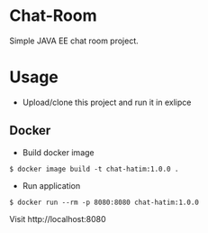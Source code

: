 # Chat-Room
Simple JAVA EE chat room project.
# Usage
- Upload/clone this project and run it in exlipce

## Docker

- Build docker image

```shell
$ docker image build -t chat-hatim:1.0.0 .
```

- Run application

```shell
$ docker run --rm -p 8080:8080 chat-hatim:1.0.0  
```

Visit http://localhost:8080